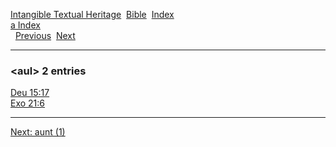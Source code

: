 [Intangible Textual Heritage](../../index)  [Bible](../index) 
[Index](index)   
[a Index](_a_)  
  [Previous](c00889)  [Next](c00891) 

------------------------------------------------------------------------

### &lt;aul&gt; 2 entries

[Deu 15:17](../kjv/deu015.htm#017)  
[Exo 21:6](../kjv/exo021.htm#006)  

------------------------------------------------------------------------

[Next: aunt (1)](c00891)
